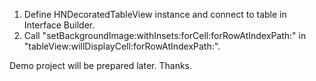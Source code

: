 1. Define HNDecoratedTableView instance and connect to table in Interface Builder.
2. Call "setBackgroundImage:withInsets:forCell:forRowAtIndexPath:"
   in "tableView:willDisplayCell:forRowAtIndexPath:".

Demo project will be prepared later.
Thanks.
